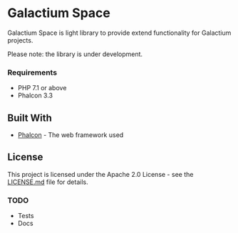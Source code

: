 # Galactium Space

Galactium Space is light library to provide extend functionality for Galactium projects.

Please note: the library is under development.

### Requirements

 * PHP 7.1 or above
 * Phalcon 3.3

## Built With

* [Phalcon](https://phalconphp.com) - The web framework used

## License

This project is licensed under the Apache 2.0 License - see the [LICENSE.md](LICENSE.md) file for details.

### TODO
* Tests
* Docs
